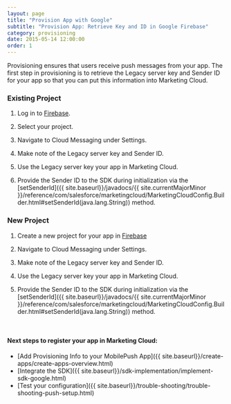 ```yaml
---
layout: page
title: "Provision App with Google"
subtitle: "Provision App: Retrieve Key and ID in Google Firebase"
category: provisioning
date: 2015-05-14 12:00:00
order: 1
---
```

Provisioning ensures that users receive push messages from your app. The first step in provisioning is to retrieve the Legacy server key and Sender ID for your app so that you can put this information into Marketing Cloud.

### Existing Project

1. Log in to [Firebase](https://console.firebase.google.com/).

1. Select your project.

1. Navigate to Cloud Messaging under Settings.

1. Make note of the Legacy server key and Sender ID.

1. Use the Legacy server key your app in Marketing Cloud.

1. Provide the Sender ID to the SDK during initialization via the [setSenderId]({{ site.baseurl}}/javadocs/{{ site.currentMajorMinor }}/reference/com/salesforce/marketingcloud/MarketingCloudConfig.Builder.html#setSenderId(java.lang.String)) method.

### New Project

1. Create a new project for your app in [Firebase](https://console.firebase.google.com/)

1. Navigate to Cloud Messaging under Settings.

1. Make note of the Legacy server key and Sender ID.

1. Use the Legacy server key your app in Marketing Cloud.

1. Provide the Sender ID to the SDK during initialization via the [setSenderId]({{ site.baseurl}}/javadocs/{{ site.currentMajorMinor }}/reference/com/salesforce/marketingcloud/MarketingCloudConfig.Builder.html#setSenderId(java.lang.String)) method.

<br>

#### Next steps to register your app in Marketing Cloud:

* [Add Provisioning Info to your MobilePush App]({{ site.baseurl}}/create-apps/create-apps-overview.html)
* [Integrate the SDK]({{ site.baseurl}}/sdk-implementation/implement-sdk-google.html)
* [Test your configuration]({{ site.baseurl}}/trouble-shooting/trouble-shooting-push-setup.html)
